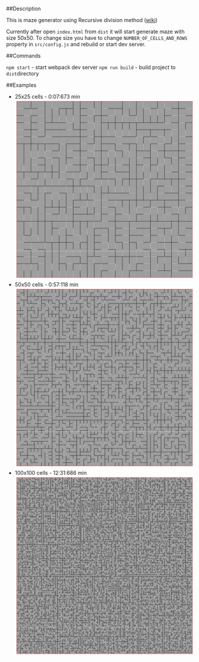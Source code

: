 ##Description

This is maze generator using Recursive division method ([wiki](https://en.wikipedia.org/wiki/Maze_generation_algorithm))

Currently after open `index.html` from `dist` it will start generate maze with size 50x50. 
To change size you have to change `NUMBER_OF_CELLS_AND_ROWS` property in `src/config.js` and rebuild or start dev server.

##Commands

`npm start` - start webpack dev server
`npm run build` - build project to `dist`directory

##Examples

- 25x25 cells - 0:07:673 min
![alt text](readme_assets/maze-25x25.png "25x25-7673")
- 50x50 cells - 0:57:118 min
![alt text](readme_assets/maze-50x50.png "50x50-57118ms")
- 100x100 cells - 12:31:686 min
![alt text](readme_assets/maze-100x100.png "100x100-751686ms")

